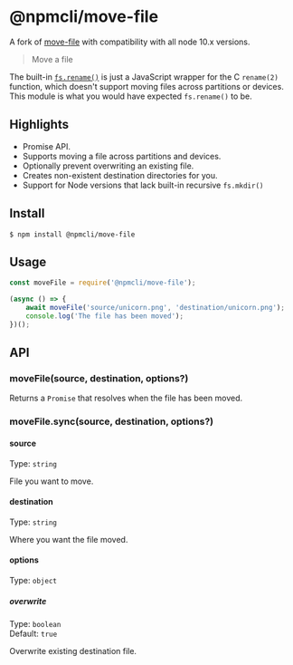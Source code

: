 # @npmcli/move-file

A fork of [move-file](https://github.com/sindresorhus/move-file) with compatibility with all node 10.x versions.

> Move a file

The built-in
[`fs.rename()`](https://nodejs.org/api/fs.html#fs_fs_rename_oldpath_newpath_callback)
is just a JavaScript wrapper for the C `rename(2)` function, which doesn't support moving files across partitions or
devices. This module is what you would have expected `fs.rename()` to be.

## Highlights

- Promise API.
- Supports moving a file across partitions and devices.
- Optionally prevent overwriting an existing file.
- Creates non-existent destination directories for you.
- Support for Node versions that lack built-in recursive `fs.mkdir()`

## Install

```
$ npm install @npmcli/move-file
```

## Usage

```js
const moveFile = require('@npmcli/move-file');

(async () => {
	await moveFile('source/unicorn.png', 'destination/unicorn.png');
	console.log('The file has been moved');
})();
```

## API

### moveFile(source, destination, options?)

Returns a `Promise` that resolves when the file has been moved.

### moveFile.sync(source, destination, options?)

#### source

Type: `string`

File you want to move.

#### destination

Type: `string`

Where you want the file moved.

#### options

Type: `object`

##### overwrite

Type: `boolean`\
Default: `true`

Overwrite existing destination file.
